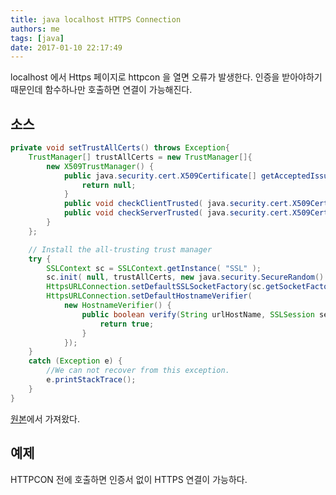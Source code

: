```yaml
---
title: java localhost HTTPS Connection
authors: me
tags: [java]
date: 2017-01-10 22:17:49
---
```


localhost 에서 Https 페이지로 httpcon 을 열면 오류가 발생한다.
인증을 받아야하기 때문인데 함수하나만 호출하면 연결이 가능해진다.

## 소스

```java
private void setTrustAllCerts() throws Exception{
    TrustManager[] trustAllCerts = new TrustManager[]{
        new X509TrustManager() {
            public java.security.cert.X509Certificate[] getAcceptedIssuers() {
                return null;
            }
            public void checkClientTrusted( java.security.cert.X509Certificate[] certs, String authType ) {}
            public void checkServerTrusted( java.security.cert.X509Certificate[] certs, String authType ) {}
        }
    };

    // Install the all-trusting trust manager
    try {
        SSLContext sc = SSLContext.getInstance( "SSL" );
        sc.init( null, trustAllCerts, new java.security.SecureRandom() );
        HttpsURLConnection.setDefaultSSLSocketFactory(sc.getSocketFactory());
        HttpsURLConnection.setDefaultHostnameVerifier(
            new HostnameVerifier() {
                public boolean verify(String urlHostName, SSLSession session) {
                    return true;
                }
            });
    }
    catch (Exception e) {
        //We can not recover from this exception.
        e.printStackTrace();
    }
}
```

[원본](https://stackoverflow.com/questions/373518/how-do-i-use-a-local-https-url-in-java)에서 가져왔다.

## 예제

HTTPCON 전에 호출하면 인증서 없이 HTTPS 연결이 가능하다.
